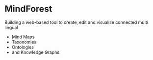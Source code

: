 MindForest
==========

Building a web-based tool to create, edit and visualize connected multi lingual
- Mind Maps
- Taxonomies
- Ontologies
- and Knowledge Graphs
